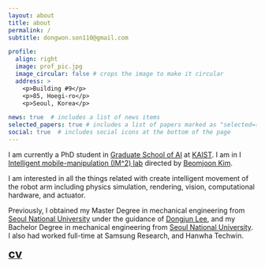 ```yaml
---
layout: about
title: about
permalink: /
subtitle: dongwon.son110@gmail.com

profile:
  align: right
  image: prof_pic.jpg
  image_circular: false # crops the image to make it circular
  address: >
    <p>Building #9</p>
    <p>85, Hoegi-ro</p>
    <p>Seoul, Korea</p>

news: true  # includes a list of news items
selected_papers: true # includes a list of papers marked as "selected={true}"
social: true  # includes social icons at the bottom of the page
---
```


I am currently a PhD student in [Graduate School of AI](https://gsai.kaist.ac.kr/) at [KAIST](https://www.kaist.ac.kr/en/). I am in I [Intelligent mobile-manipulation (IM^2) lab](https://imsquared.github.io/) directed by [Beomjoon Kim](https://beomjoonkim.github.io/).

I am interested in all the things related with create intelligent movement of the robot arm including physics simulation, rendering, vision, computational hardware, and actuator.

Previously, I obtained my Master Degree in mechanical engineering from [Seoul National University](https://me.snu.ac.kr/) under the guidance of [Dongjun Lee](http://inrol.snu.ac.kr/), and my Bachelor Degree in mechanical engineering from [Seoul National University](https://me.snu.ac.kr/). I also had worked full-time at Samsung Research, and Hanwha Techwin.

**[<font size="5">cv</font>](../assets/pdf/CV_Dongwon_Son_20220605.pdf)**